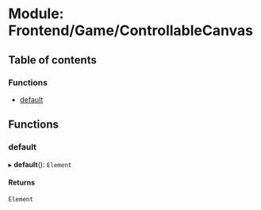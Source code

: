 # Module: Frontend/Game/ControllableCanvas

## Table of contents

### Functions

- [default](Frontend_Game_ControllableCanvas.md#default)

## Functions

### default

▸ **default**(): `Element`

#### Returns

`Element`
